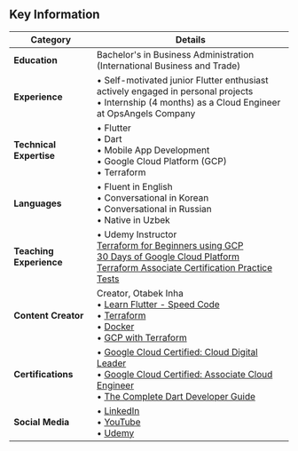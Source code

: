 ## Key Information

| **Category**             | **Details** |
| ------------------------- | ----------- |
| **Education**             | Bachelor's in Business Administration (International Business and Trade)|
| **Experience**            | • Self-motivated junior Flutter enthusiast actively engaged in personal projects <br> • Internship (4 months) as a Cloud Engineer at OpsAngels Company |
| **Technical Expertise**   | • Flutter <br> • Dart <br> • Mobile App Development <br> • Google Cloud Platform (GCP) <br> • Terraform |
| **Languages**             | • Fluent in English <br> • Conversational in Korean <br> • Conversational in Russian <br> • Native in Uzbek |
| **Teaching Experience**   | • Udemy Instructor <br>   [Terraform for Beginners using GCP](https://www.udemy.com/course/terraform-for-beginners-using-google-cloud-platform-gcp/?couponCode=2C043499442C3A8BC7FA) <br>   [30 Days of Google Cloud Platform](https://www.udemy.com/course/30-days-of-google-cloud-the-complete-gcp-beginners-bootcamp/?couponCode=4CC92115EF5DB20471EB) <br>   [Terraform Associate Certification Practice Tests](https://www.udemy.com/course/terraform-associate-certification-practice-test-exam-2023-x/?couponCode=FFCF87B1A69B610CBF96)  |
| **Content Creator**       | Creator, Otabek Inha <br> • [Learn Flutter - Speed Code](https://youtube.com/playlist?list=PLL220wRvDvTndDyF5258yskRYLgEPMhlT&si=FCVtS82W0Sd7cdlj) <br> • [Terraform](https://youtube.com/playlist?list=PLL220wRvDvTmfQuR_rT3IfX2o28dn-QlM&si=F_RQw9KAUiQf0Bx6) <br> • [Docker](https://youtube.com/playlist?list=PLL220wRvDvTl7aNIaQik7mJ4KWHhlTOj2&si=XvpZkAjR72_8RicD) <br> • [GCP with Terraform](https://youtube.com/playlist?list=PLL220wRvDvTm_MyPtW0W3kc1_Htb3cJev&si=lqOz9zxv6k30VTb5) |
| **Certifications** | • [Google Cloud Certified: Cloud Digital Leader](https://www.credential.net/18082f1e-719f-4795-b690-c5311f94b174?key=8b88183d3772e1cc21a997c28df7f368d05600d45a125d096e5fd83595ea142f) <br> • [Google Cloud Certified: Associate Cloud Engineer](https://www.credential.net/f0641378-678b-4ed7-8844-ae243ee8ed4c) <br> • [The Complete Dart Developer Guide](https://courses.codewithandrea.com/courses/1085485/certificate)|
| **Social Media** | • <a href="https://www.linkedin.com/in/your-linkedin-profile">LinkedIn</a> <br> • <a href="https://www.youtube.com/your-youtube-channel">YouTube</a> <br> • <a href="https://www.udemy.com/user/your-udemy-profile">Udemy</a> |
